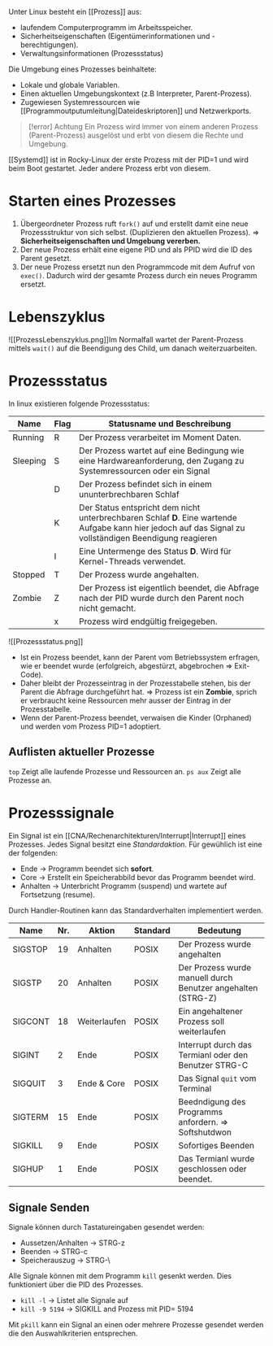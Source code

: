 Unter Linux besteht ein [[Prozess]] aus:
- laufendem Computerprogramm im Arbeitsspeicher.
- Sicherheitseigenschaften (Eigentümerinformationen und -berechtigungen).
- Verwaltungsinformationen (Prozessstatus)

Die Umgebung eines Prozesses beinhaltete:
- Lokale und globale Variablen.
- Einen aktuellen Umgebungskontext (z.B Interpreter, Parent-Prozess).
- Zugewiesen Systemressourcen wie [[Programmoutputumleitung|Dateideskriptoren]] und Netzwerkports.

>[!error] Achtung
>Ein Prozess wird immer von einem anderen Prozess (Parent-Prozess) ausgelöst und erbt von diesem die Rechte und Umgebung.

[[Systemd]] ist in Rocky-Linux der erste Prozess mit der PID=1 und wird beim Boot gestartet. Jeder andere Prozess erbt von diesem.

# Starten eines Prozesses
1. Übergeordneter Prozess ruft `fork()` auf und erstellt damit eine neue Prozessstruktur von sich selbst. (Duplizieren den aktuellen Prozess). => **Sicherheitseigenschaften und Umgebung vererben.**
2. Der neue Prozess erhält eine eigene PID und als PPID wird die ID des Parent gesetzt.
3. Der neue Prozess ersetzt nun den Programmcode mit dem Aufruf von `exec()`. Dadurch wird der gesamte Prozess durch ein neues Programm ersetzt.

# Lebenszyklus
![[ProzessLebenszyklus.png]]Im Normalfall wartet der Parent-Prozess mittels `wait()` auf die Beendigung des Child, um danach weiterzuarbeiten.

# Prozessstatus
In linux existieren folgende Prozessstatus:

| Name     | Flag | Statusname und Beschreibung                                                                                                                               |
| -------- | ---- | --------------------------------------------------------------------------------------------------------------------------------------------------------- |
| Running  | R    | Der Prozess verarbeitet im Moment Daten.                                                                                                                  |
| Sleeping | S    | Der Prozess wartet auf eine Bedingung wie eine Hardwareanforderung, den Zugang zu Systemressourcen oder ein Signal                                        |
|          | D    | Der Prozess befindet sich in einem ununterbrechbaren Schlaf                                                                                               |
|          | K    | Der Status entspricht dem nicht unterbrechbaren Schlaf **D**. Eine wartende Aufgabe kann hier jedoch auf das Signal zu vollständigen Beendigung reagieren |
|          | I    | Eine Untermenge des Status **D**. Wird für Kernel-Threads verwendet.                                                                                      |
| Stopped  | T    | Der Prozess wurde angehalten.                                                                                                                             |
| Zombie   | Z    | Der Prozess ist eigentlich beendet, die Abfrage nach der PID wurde durch den Parent noch nicht gemacht.                                                   |
|          | x    | Prozess wird endgültig freigegeben.                                                                                                                       |

![[Prozessstatus.png]]

- Ist ein Prozess beendet, kann der Parent vom Betriebssystem erfragen, wie er beendet wurde (erfolgreich, abgestürzt, abgebrochen => Exit-Code).
- Daher bleibt der Prozesseintrag in der Prozesstabelle stehen, bis der Parent die Abfrage durchgeführt hat. => Prozess ist ein **Zombie**, sprich er verbraucht keine Ressourcen mehr ausser der Eintrag in der Prozesstabelle.
- Wenn der Parent-Prozess beendet, verwaisen die Kinder (Orphaned) und werden vom Prozess PID=1 adoptiert.

## Auflisten aktueller Prozesse
`top` Zeigt alle laufende Prozesse und Ressourcen an.
`ps aux` Zeigt alle Prozesse an.


# Prozesssignale
Ein Signal ist ein [[CNA/Rechenarchitekturen/Interrupt|Interrupt]] eines Prozesses.
Jedes Signal besitzt eine *Standardaktion*. Für gewühlich ist eine der folgenden:
- Ende -> Programm beendet sich **sofort**.
- Core -> Erstellt ein Speicherabbild bevor das Programm beendet wird.
- Anhalten -> Unterbricht Programm (suspend) und wartete auf Fortsetzung (resume).

Durch Handler-Routinen kann das Standardverhalten implementiert werden.

| Name    | Nr. | Aktion       | Standard | Bedeutung                                                    |
| ------- | --- | ------------ | -------- | ------------------------------------------------------------ |
| SIGSTOP | 19  | Anhalten     | POSIX    | Der Prozess wurde angehalten                                 |
| SIGSTP  | 20  | Anhalten     | POSIX    | Der Prozess wurde manuell durch Benutzer angehalten (STRG-Z) |
| SIGCONT | 18  | Weiterlaufen | POSIX    | Ein angehaltener Prozess soll weiterlaufen                   |
| SIGINT  | 2   | Ende         | POSIX    | Interrupt durch das Termianl oder den Benutzer STRG-C        |
| SIGQUIT | 3   | Ende & Core  | POSIX    | Das Signal `quit` vom Terminal                               |
| SIGTERM | 15  | Ende         | POSIX    | Beedndigung des Programms anfordern. => Softshutdwon         |
| SIGKILL | 9   | Ende         | POSIX    | Sofortiges Beenden                                           |
| SIGHUP  | 1   | Ende         | POSIX    | Das Termianl wurde geschlossen oder beendet.                 |
## Signale Senden
Signale können durch Tastatureingaben gesendet werden:
- Aussetzen/Anhalten -> STRG-z
- Beenden -> STRG-c
- Speicherauszug -> STRG-\\

Alle Signale können mit dem Programm `kill` gesenkt werden. Dies funktioniert über die PID des Prozesses.
- `kill -l` -> Listet alle Signale auf
- `kill -9 5194` -> SIGKILL and Prozess mit PID= 5194

Mit `pkill` kann ein Signal an einen oder mehrere Prozesse gesendet werden die den Auswahlkriterien entsprechen.